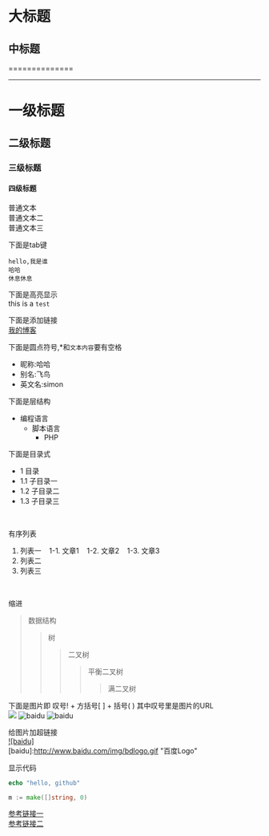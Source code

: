 大标题
======

中标题
-----

==============

----------------

# 一级标题
## 二级标题
### 三级标题
#### 四级标题


普通文本<br>
普通文本二<br>
普通文本三<br>

下面是tab键<br>

    hello,我是谁
    哈哈
    休息休息
   
下面是高亮显示<br>
this is a `test`

下面是添加链接<br>
[我的博客](https://github.com/zhongyinghe/SDE)

下面是圆点符号,*和`文本内容`要有空格<br>
* 昵称:哈哈
* 别名:飞鸟
* 英文名:simon

下面是层结构<br>
* 编程语言
  * 脚本语言
    * PHP
    
下面是目录式<br>
* 1 目录
* 1.1 子目录一
* 1.2 子目录二
* 1.3 子目录三

<br>

有序列表<br>
1. 列表一
    1-1.  文章1
    1-2.  文章2
    1-3.  文章3
2. 列表二
3. 列表三
    
<br>

缩进<br>
>数据结构
>>树
>>>二叉树
>>>>平衡二叉树
>>>>>满二叉树


下面是图片即 叹号! + 方括号[ ] + 括号( ) 其中叹号里是图片的URL<br>
![](http://www.baidu.com/img/bdlogo.gif) 
![baidu](http://www.baidu.com/img/bdlogo.gif)
![baidu](http://www.baidu.com/img/bdlogo.gif "百度logo")

给图片加超链接<br>
[![baidu]](http://baidu.com)  
[baidu]:http://www.baidu.com/img/bdlogo.gif "百度Logo"  

显示代码<br>

```PHP
echo "hello, github"
```

```go
m := make([]string, 0)
```

[参考链接一](http://blog.csdn.net/kaitiren/article/details/38513715)
<br>
[参考链接二](http://blog.csdn.net/brian512/article/details/41310269)
